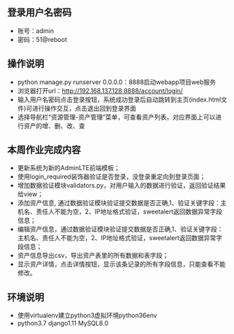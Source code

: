 ## 登录用户名密码
 - 账号：admin
 - 密码：51@reboot
 
## 操作说明
 - python manage.py runserver 0.0.0.0：8888启动webapp项目web服务
 - 浏览器打开url：http://192.168.137.128:8888/account/login/
 - 输入用户名密码点击登录按钮，系统成功登录后自动跳转到主页(index.html文件)可进行操作交互，点击退出回到登录界面
 - 选择导航栏“资源管理-资产管理”菜单，可查看资产列表，对应界面上可以进行资产的增、删、改、查
 
## 本周作业完成内容
 - 更新系统为新的AdminLTE前端模板；
 - 使用login_required装饰器验证是否登录，没登录重定向到登录页面；
 - 增加数据验证模块validators.py，对用户输入的数据进行验证，返回验证结果给view；
 - 添加资产信息, 通过数据验证模块验证提交数据是否正确,1、验证关键字段：主机名、责任人不能为空，2、IP地址格式验证，sweetalert返回数据异常字段信息；
 - 编辑资产信息，通过数据验证模块验证提交数据是否正确,1、验证关键字段：主机名、责任人不能为空，2、IP地址格式验证，sweetalert返回数据异常字段信息；
 - 资产信息导出csv，导出资产表里的所有数据和表字段；
 - 显示资产详情，点击详情按钮，显示该条记录的所有字段信息，只能查看不能修改。
 
## 环境说明
 - 使用virtualenv建立python3虚拟环境python36env
 - python3.7 django1.11 MySQL8.0

